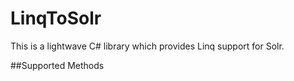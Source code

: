 # LinqToSolr
This is a lightwave C# library which provides Linq support for Solr.

##Supported Methods

